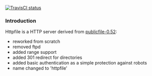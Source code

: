 [![TravisCI status](https://travis-ci.org/janmojzis/httpfile.svg?branch=master)](https://travis-ci.org/janmojzis/httpfile)

### Introduction ###
Httpfile is a HTTP server derived from [publicfile-0.52](https://cr.yp.to/publicfile.html):
* reworked from scratch
* removed ftpd
* added range support
* added 301 redirect for directories
* added basic authentication as a simple protection against robots
* name changed to 'httpfile'
